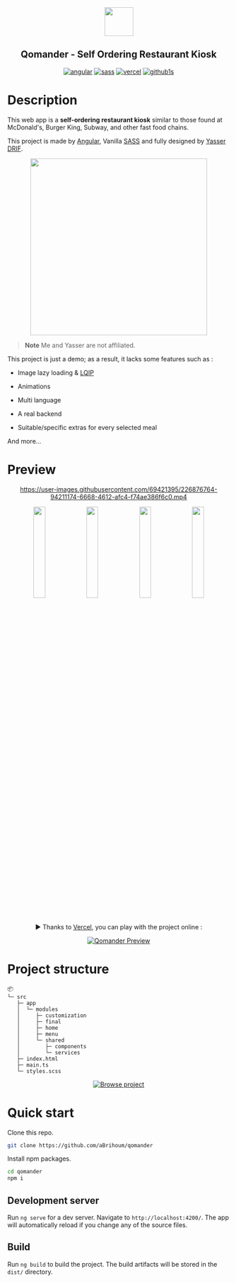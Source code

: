 <div align="center">
<img width="65" src="https://svgshare.com/i/rLe.svg">

## Qomander - Self Ordering Restaurant Kiosk

[![angular](https://img.shields.io/badge/Angular-DD0031?style=for-the-badge&logo=angular)](https://angular.io/) [![sass](https://img.shields.io/badge/Sass-CC6699?style=for-the-badge&logo=sass&logoColor=white)](https://sass-lang.com/) [![vercel](https://img.shields.io/badge/Vercel-preview%20online-green?style=for-the-badge&logo=vercel)](https://qomander.vercel.app/) [![github1s](https://img.shields.io/badge/github1s-View%20project-blue?style=for-the-badge&logo=github)](https://github1s.com/aBrihoum/qomander/blob/HEAD/src/app/app.module.ts)

</div>

# Description

This web app is a **self-ordering restaurant kiosk** similar to those found at McDonald's, Burger King, Subway, and other fast food chains.

This project is made by [Angular](https://angular.io), Vanilla [SASS](https://sass-lang.com/) and fully designed by [Yasser DRIF](https://yasser.design/qomander-self-ordering-restaurant-kiosk).

<div align="center">

[<img width="400" src="https://i.ibb.co/vcgt2Qx/yasser.webp">](https://www.behance.net/gallery/114544865/Qomander-Self-ordering-restaurant-kiosk)

</div>

> **Note**
> Me and Yasser are not affiliated.

This project is just a demo; as a result, it lacks some features such as :

- Image lazy loading & [LQIP](https://cloudinary.com/blog/low_quality_image_placeholders_lqip_explained)

- Animations

- Multi language

- A real backend

- Suitable/specific extras for every selected meal

And more...

# Preview

<div align="center">

https://user-images.githubusercontent.com/69421395/226876764-94211174-6668-4612-afc4-f74ae386f6c0.mp4

<img src="https://i.ibb.co/34Gv353/Qomander-preview-1.webp" width="23%"></img> <img src="https://i.ibb.co/XLpqFJ7/Qomander-preview-2.webp" width="23%"></img> <img src="https://i.ibb.co/TPZmRJP/Qomander-preview-3.webp" width="23%"></img> <img src="https://i.ibb.co/hgyD1Tf/Qomander-preview-4.webp" width="23%"></img>

<br/>

▶ Thanks to [Vercel](https://vercel.com/), you can play with the project online :

[![Qomander Preview](https://img.shields.io/badge/Vercel-preview%20online-green?style=for-the-badge&logo=vercel)](https://qomander.vercel.app/)

</div>

# Project structure

```
📦
└─ src
   ├─ app
   │  └─ modules
   │     ├─ customization
   │     ├─ final
   │     ├─ home
   │     ├─ menu
   │     └─ shared
   │        ├─ components
   │        └─ services
   ├─ index.html
   ├─ main.ts
   └─ styles.scss
```

<div align="center">

[![Browse project](https://img.shields.io/badge/github1s-Browse%20project-blue?style=for-the-badge&logo=github)](https://github1s.com/aBrihoum/qomander/blob/HEAD/src/app/app.module.ts)

</div>

# Quick start

Clone this repo.

```bash
git clone https://github.com/aBrihoum/qomander
```

Install npm packages.

```bash
cd qomander
npm i
```

## Development server

Run `ng serve` for a dev server. Navigate to `http://localhost:4200/`. The app will automatically reload if you change any of the source files.

## Build

Run `ng build` to build the project. The build artifacts will be stored in the `dist/` directory.
